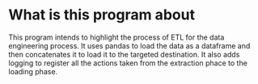 # What is this program about

This program intends to highlight the process of ETL for the data engineering process.
It uses pandas to load the data as a dataframe and then concatenates it to load it to the targeted destination.
It also adds logging to register all the actions taken from the extraction phace to the loading phase.
